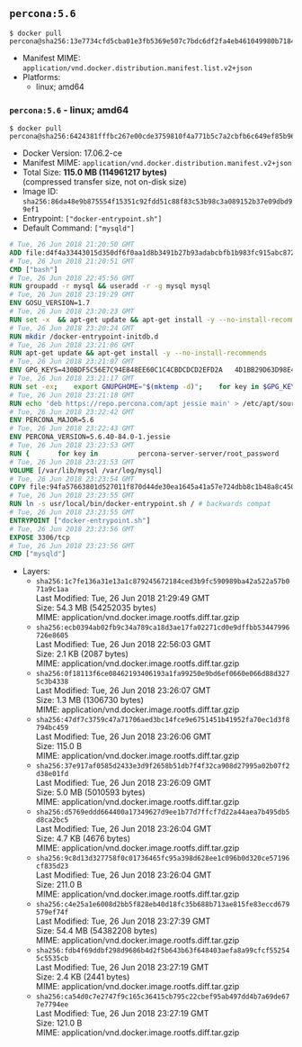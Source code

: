 ## `percona:5.6`

```console
$ docker pull percona@sha256:13e7734cfd5cba01e3fb5369e507c7bdc6df2fa4eb461049980b718463621564
```

-	Manifest MIME: `application/vnd.docker.distribution.manifest.list.v2+json`
-	Platforms:
	-	linux; amd64

### `percona:5.6` - linux; amd64

```console
$ docker pull percona@sha256:6424381fffbc267e00cde3759810f4a771b5c7a2cbfb6c649ef85b9667e7e1a4
```

-	Docker Version: 17.06.2-ce
-	Manifest MIME: `application/vnd.docker.distribution.manifest.v2+json`
-	Total Size: **115.0 MB (114961217 bytes)**  
	(compressed transfer size, not on-disk size)
-	Image ID: `sha256:86da48e9b875554f15351c92fdd51c88f83c53b98c3a089152b37e09dbd99ef1`
-	Entrypoint: `["docker-entrypoint.sh"]`
-	Default Command: `["mysqld"]`

```dockerfile
# Tue, 26 Jun 2018 21:20:50 GMT
ADD file:d4f4a33443015d350df6f0aa1d8b3491b27b93adabcbfb1b983fc915abc8723b in / 
# Tue, 26 Jun 2018 21:20:51 GMT
CMD ["bash"]
# Tue, 26 Jun 2018 22:45:56 GMT
RUN groupadd -r mysql && useradd -r -g mysql mysql
# Tue, 26 Jun 2018 23:19:29 GMT
ENV GOSU_VERSION=1.7
# Tue, 26 Jun 2018 23:20:23 GMT
RUN set -x 	&& apt-get update && apt-get install -y --no-install-recommends ca-certificates wget && rm -rf /var/lib/apt/lists/* 	&& wget -O /usr/local/bin/gosu "https://github.com/tianon/gosu/releases/download/$GOSU_VERSION/gosu-$(dpkg --print-architecture)" 	&& wget -O /usr/local/bin/gosu.asc "https://github.com/tianon/gosu/releases/download/$GOSU_VERSION/gosu-$(dpkg --print-architecture).asc" 	&& export GNUPGHOME="$(mktemp -d)" 	&& gpg --keyserver ha.pool.sks-keyservers.net --recv-keys B42F6819007F00F88E364FD4036A9C25BF357DD4 	&& gpg --batch --verify /usr/local/bin/gosu.asc /usr/local/bin/gosu 	&& rm -r "$GNUPGHOME" /usr/local/bin/gosu.asc 	&& chmod +x /usr/local/bin/gosu 	&& gosu nobody true 	&& apt-get purge -y --auto-remove ca-certificates wget
# Tue, 26 Jun 2018 23:20:24 GMT
RUN mkdir /docker-entrypoint-initdb.d
# Tue, 26 Jun 2018 23:21:06 GMT
RUN apt-get update && apt-get install -y --no-install-recommends 		apt-transport-https ca-certificates 		pwgen 	&& rm -rf /var/lib/apt/lists/*
# Tue, 26 Jun 2018 23:21:07 GMT
ENV GPG_KEYS=430BDF5C56E7C94E848EE60C1C4CBDCDCD2EFD2A 	4D1BB29D63D98E422B2113B19334A25F8507EFA5
# Tue, 26 Jun 2018 23:21:17 GMT
RUN set -ex; 	export GNUPGHOME="$(mktemp -d)"; 	for key in $GPG_KEYS; do 		gpg --keyserver ha.pool.sks-keyservers.net --recv-keys "$key"; 	done; 	gpg --export $GPG_KEYS > /etc/apt/trusted.gpg.d/percona.gpg; 	rm -r "$GNUPGHOME"; 	apt-key list
# Tue, 26 Jun 2018 23:21:18 GMT
RUN echo 'deb https://repo.percona.com/apt jessie main' > /etc/apt/sources.list.d/percona.list
# Tue, 26 Jun 2018 23:22:42 GMT
ENV PERCONA_MAJOR=5.6
# Tue, 26 Jun 2018 23:22:43 GMT
ENV PERCONA_VERSION=5.6.40-84.0-1.jessie
# Tue, 26 Jun 2018 23:23:53 GMT
RUN { 		for key in 			percona-server-server/root_password 			percona-server-server/root_password_again 			"percona-server-server-$PERCONA_MAJOR/root-pass" 			"percona-server-server-$PERCONA_MAJOR/re-root-pass" 		; do 			echo "percona-server-server-$PERCONA_MAJOR" "$key" password 'unused'; 		done; 	} | debconf-set-selections 	&& apt-get update 	&& apt-get install -y 		percona-server-server-$PERCONA_MAJOR=$PERCONA_VERSION 	&& rm -rf /var/lib/apt/lists/* 	&& sed -ri 's/^user\s/#&/' /etc/mysql/my.cnf 	&& rm -rf /var/lib/mysql && mkdir -p /var/lib/mysql /var/run/mysqld 	&& chown -R mysql:mysql /var/lib/mysql /var/run/mysqld 	&& chmod 777 /var/run/mysqld 	&& find /etc/mysql/ -name '*.cnf' -print0 		| xargs -0 grep -lZE '^(bind-address|log)' 		| xargs -rt -0 sed -Ei 's/^(bind-address|log)/#&/' 	&& echo '[mysqld]\nskip-host-cache\nskip-name-resolve' > /etc/mysql/conf.d/docker.cnf
# Tue, 26 Jun 2018 23:23:53 GMT
VOLUME [/var/lib/mysql /var/log/mysql]
# Tue, 26 Jun 2018 23:23:54 GMT
COPY file:94fa57663801d527011f870d44de30ea1645a41a57e724dbb8c1b48a8c450c1d in /usr/local/bin/ 
# Tue, 26 Jun 2018 23:23:55 GMT
RUN ln -s usr/local/bin/docker-entrypoint.sh / # backwards compat
# Tue, 26 Jun 2018 23:23:55 GMT
ENTRYPOINT ["docker-entrypoint.sh"]
# Tue, 26 Jun 2018 23:23:56 GMT
EXPOSE 3306/tcp
# Tue, 26 Jun 2018 23:23:56 GMT
CMD ["mysqld"]
```

-	Layers:
	-	`sha256:1c7fe136a31e13a1c879245672184ced3b9fc590989ba42a522a57b071a9c1aa`  
		Last Modified: Tue, 26 Jun 2018 21:29:49 GMT  
		Size: 54.3 MB (54252035 bytes)  
		MIME: application/vnd.docker.image.rootfs.diff.tar.gzip
	-	`sha256:ecb0394ab02fb9c34a789ca18d3ae17fa02271cd0e9dffbb53447996726e8605`  
		Last Modified: Tue, 26 Jun 2018 22:56:03 GMT  
		Size: 2.1 KB (2087 bytes)  
		MIME: application/vnd.docker.image.rootfs.diff.tar.gzip
	-	`sha256:0f18113f6ce08462193406193a1fa99250e9bd6ef0660e066d88d3275c3b4338`  
		Last Modified: Tue, 26 Jun 2018 23:26:07 GMT  
		Size: 1.3 MB (1306730 bytes)  
		MIME: application/vnd.docker.image.rootfs.diff.tar.gzip
	-	`sha256:47df7c3759c47a71706aed3bc14fce9e6751451b41952fa70ec1d3f8794bc459`  
		Last Modified: Tue, 26 Jun 2018 23:26:06 GMT  
		Size: 115.0 B  
		MIME: application/vnd.docker.image.rootfs.diff.tar.gzip
	-	`sha256:37e917af0585d2433e3d9f2658b51db7f4f32ca908d27995a02b07f2d38e01fd`  
		Last Modified: Tue, 26 Jun 2018 23:26:09 GMT  
		Size: 5.0 MB (5010593 bytes)  
		MIME: application/vnd.docker.image.rootfs.diff.tar.gzip
	-	`sha256:d5769eddd664400a17349627d9ee1b77d7ffcf7d22a44aea7b495db5d8ca2bc5`  
		Last Modified: Tue, 26 Jun 2018 23:26:04 GMT  
		Size: 4.7 KB (4676 bytes)  
		MIME: application/vnd.docker.image.rootfs.diff.tar.gzip
	-	`sha256:9c8d13d327758f0c01736465fc95a398d628ee1c096b0d320ce57196cf835d23`  
		Last Modified: Tue, 26 Jun 2018 23:26:04 GMT  
		Size: 211.0 B  
		MIME: application/vnd.docker.image.rootfs.diff.tar.gzip
	-	`sha256:c4e25a1e6008d2bb5f828eb40d18fc35b688b713ae815fe83eccd679579ef74f`  
		Last Modified: Tue, 26 Jun 2018 23:27:39 GMT  
		Size: 54.4 MB (54382208 bytes)  
		MIME: application/vnd.docker.image.rootfs.diff.tar.gzip
	-	`sha256:fdb4f69ddbf298d9686b4d2f5b643b63f648403aefa8a99cfcf552545c5535cb`  
		Last Modified: Tue, 26 Jun 2018 23:27:19 GMT  
		Size: 2.4 KB (2441 bytes)  
		MIME: application/vnd.docker.image.rootfs.diff.tar.gzip
	-	`sha256:ca54d0c7e2747f9c165c36415cb795c22cbef95ab497dd4b7a69de677e7794ee`  
		Last Modified: Tue, 26 Jun 2018 23:27:19 GMT  
		Size: 121.0 B  
		MIME: application/vnd.docker.image.rootfs.diff.tar.gzip
